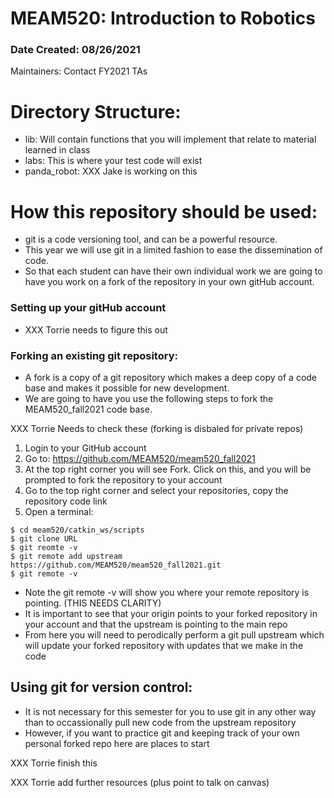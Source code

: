 # MEAM520: Introduction to Robotics
### Date Created: 08/26/2021

Maintainers: Contact FY2021 TAs

# Directory Structure:
- lib: Will contain functions that you will implement that relate to material learned in class
- labs: This is where your test code will exist
- panda_robot: XXX Jake is working on this

# How this repository should be used:
- git is a code versioning tool, and can be a powerful resource. 
- This year we will use git in a limited fashion to ease the dissemination of code.
- So that each student can have their own individual work we are going to have you work on a fork of the repository in your own gitHub account.

### Setting up your gitHub account
- XXX Torrie needs to figure this out

### Forking an existing git repository:
- A fork is a copy of a git repository which makes a deep copy of a code base and makes it possible for new development.
- We are going to have you use the following steps to fork the MEAM520_fall2021 code base.

XXX Torrie Needs to check these (forking is disbaled for private repos)

1. Login to your GitHub account
2. Go to: https://github.com/MEAM520/meam520_fall2021
3. At the top right corner you will see Fork. Click on this, and you will be prompted to fork the repository to your account
4. Go to the top right corner and select your repositories, copy the repository code link
5. Open a terminal:

```
$ cd meam520/catkin_ws/scripts
$ git clone URL
$ git reomte -v
$ git remote add upstream https://github.com/MEAM520/meam520_fall2021.git
$ git remote -v

```

* Note the git remote -v will show you where your remote repository is pointing. (THIS NEEDS CLARITY)
* It is important to see that your origin points to your forked repository in your account and that the upstream is pointing to the main repo
* From here you will need to perodically perform a git pull upstream which will update your forked repository with updates that we make in the code

## Using git for version control:
- It is not necessary for this semester for you to use git in any other way than to occassionally pull new code from the upstream repository
- However, if you want to practice git and keeping track of your own personal forked repo here are places to start

XXX Torrie finish this

XXX Torrie add further resources (plus point to talk on canvas)
